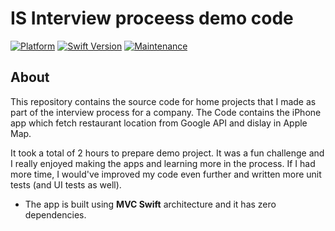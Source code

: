 # IS Interview proceess demo code

[![Platform](https://img.shields.io/badge/platform-iOS-lightgrey.svg?style=flat)](http://www.apple.com/ios/) [![Swift Version](https://img.shields.io/badge/Swift-4.2-orange.svg)]() [![Maintenance](https://img.shields.io/maintenance/yes/2019.svg)]()

## About

This repository contains the source code for home projects that I made as part of the interview process for a company. The Code contains the iPhone app which fetch restaurant location from Google API and dislay in Apple Map.

It took a total of 2 hours to prepare demo project. It was a fun challenge and I really enjoyed making the apps and learning more in the process. If I had more time, I would've improved my code even further and written more unit tests (and UI tests as well).

- The app is built using **MVC Swift** architecture and it has zero dependencies.
